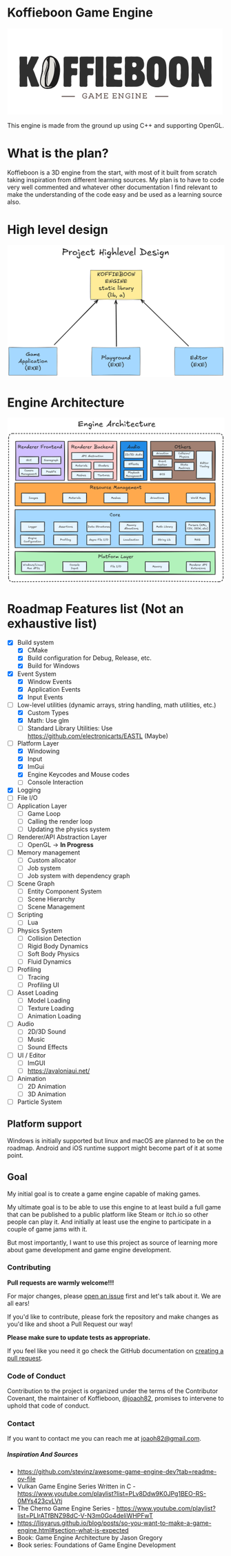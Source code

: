 # Koffieboon Game Engine

![Koffieboon Game Engine](images/Logo.png)

This engine is made from the ground up using C++ and supporting OpenGL.

# What is the plan?

Koffieboon is a 3D engine from the start, with most of it built from scratch taking inspiration from different learning sources. My plan is to have to code very well commented and whatever other documentation I find relevant to make the understanding of the code easy and be used as a learning source also.

# High level design

![Engine Organization](images/Organization.png)

# Engine Architecture

![Engine Architecture](images/Architecture.png)

# Roadmap Features list (Not an exhaustive list)

- [x] Build system
    - [x] CMake
    - [x] Build configuration for Debug, Release, etc.
    - [x] Build for Windows
- [x] Event System
    - [x] Window Events
    - [x] Application Events
    - [x] Input Events
- [ ] Low-level utilities (dynamic arrays, string handling, math utilities, etc.)
    - [x] Custom Types
    - [x] Math: Use glm
    - [ ] Standard Library Utilities: Use https://github.com/electronicarts/EASTL (Maybe)
- [ ] Platform Layer 
    - [x] Windowing
    - [x] Input
    - [x] ImGui
    - [x] Engine Keycodes and Mouse codes
    - [ ] Console Interaction
- [x] Logging
- [ ] File I/O
- [ ] Application Layer
    - [ ] Game Loop
    - [ ] Calling the render loop
    - [ ] Updating the physics system
- [ ] Renderer/API Abstraction Layer
    - [ ] OpenGL -> **In Progress**
- [ ] Memory management
    - [ ] Custom allocator
    - [ ] Job system
    - [ ] Job system with dependency graph
- [ ] Scene Graph
    - [ ] Entity Component System
    - [ ] Scene Hierarchy
    - [ ] Scene Management
- [ ] Scripting
    - [ ] Lua
- [ ] Physics System
    - [ ] Collision Detection
    - [ ] Rigid Body Dynamics
    - [ ] Soft Body Physics
    - [ ] Fluid Dynamics
- [ ] Profiling
    - [ ] Tracing
    - [ ] Profiling UI
- [ ] Asset Loading
    - [ ] Model Loading
    - [ ] Texture Loading
    - [ ] Animation Loading
- [ ] Audio
    - [ ] 2D/3D Sound
    - [ ] Music
    - [ ] Sound Effects 
- [ ] UI / Editor
    - [ ] ImGUI
    - [ ] https://avaloniaui.net/
- [ ] Animation
    - [ ] 2D Animation
    - [ ] 3D Animation
- [ ] Particle System

## Platform support

Windows is initially supported but linux and macOS are planned to be on the roadmap. Android and iOS runtime support might become part of it at some point.

## Goal

My initial goal is to create a game engine capable of making games.

My ultimate goal is to be able to use this engine to at least build a full game that can be published to a public platform like Steam or itch.io so other people can play it. And initially at least use the engine to participate in a couple of game jams with it.

But most importantly, I want to use this project as source of learning more about game development and game engine development.

### Contributing
**Pull requests are warmly welcome!!!**

For major changes, please [open an issue](https://github.com/joaoh82/koffieboon/issues/new) first and let's talk about it. We are all ears!

If you'd like to contribute, please fork the repository and make changes as you'd like and shoot a Pull Request our way!

**Please make sure to update tests as appropriate.**

If you feel like you need it go check the GitHub documentation on [creating a pull request](https://help.github.com/en/github/collaborating-with-issues-and-pull-requests/creating-a-pull-request).

### Code of Conduct

Contribution to the project is organized under the terms of the
Contributor Covenant, the maintainer of Koffieboon, [@joaoh82](https://github.com/joaoh82), promises to intervene to uphold that code of conduct.

### Contact

If you want to contact me you can reach me at <joaoh82@gmail.com>.

##### Inspiration And Sources
* https://github.com/stevinz/awesome-game-engine-dev?tab=readme-ov-file
* Vulkan Game Engine Series Written in C - https://www.youtube.com/playlist?list=PLv8Ddw9K0JPg1BEO-RS-0MYs423cvLVtj 
* The Cherno Game Engine Series - https://www.youtube.com/playlist?list=PLlrATfBNZ98dC-V-N3m0Go4deliWHPFwT
* https://lisyarus.github.io/blog/posts/so-you-want-to-make-a-game-engine.html#section-what-is-expected
* Book: Game Engine Architecture by Jason Gregory
* Book series: Foundations of Game Engine Development